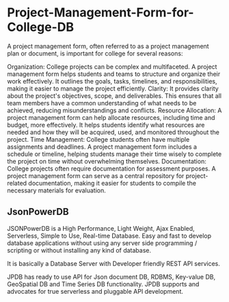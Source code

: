 # Project-Management-Form-for-College-DB

A project management form, often referred to as a project management plan or document, is important for college for several reasons:

Organization: College projects can be complex and multifaceted. A project management form helps students and teams to structure and organize their work effectively. It outlines the goals, tasks, timelines, and responsibilities, making it easier to manage the project efficiently.
Clarity: It provides clarity about the project's objectives, scope, and deliverables. This ensures that all team members have a common understanding of what needs to be achieved, reducing misunderstandings and conflicts.
Resource Allocation: A project management form can help allocate resources, including time and budget, more effectively. It helps students identify what resources are needed and how they will be acquired, used, and monitored throughout the project.
Time Management: College students often have multiple assignments and deadlines. A project management form includes a schedule or timeline, helping students manage their time wisely to complete the project on time without overwhelming themselves.
Documentation: College projects often require documentation for assessment purposes. A project management form can serve as a central repository for project-related documentation, making it easier for students to compile the necessary materials for evaluation.

## JsonPowerDB

JSONPowerDB is a High Performance, Light Weight, Ajax Enabled, Serverless, Simple to Use, Real-time Database. Easy and fast to develop database applications without using any server side programming / scripting or without installing any kind of database.

It is basically a Database Server with Developer friendly REST API services.

JPDB has ready to use API for Json document DB, RDBMS, Key-value DB, GeoSpatial DB and Time Series DB functionality. JPDB supports and advocates for true serverless and pluggable API development.
